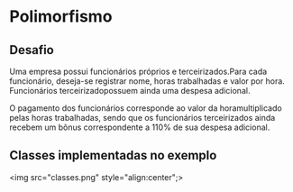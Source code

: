 # Polimorfismo


## Desafio
  <p>Uma empresa possui funcionários próprios e terceirizados.Para cada funcionário, deseja-se registrar nome, horas trabalhadas e valor por hora. Funcionários terceirizadopossuem ainda uma despesa adicional.</p>
  <p>O pagamento dos funcionários corresponde ao valor da horamultiplicado pelas horas trabalhadas, sendo que os funcionários terceirizados ainda recebem um bônus
correspondente a 110% de sua despesa adicional.</p>

## Classes implementadas no exemplo  
   <img src="classes.png" style="align:center";>
   
